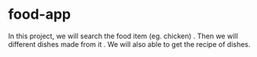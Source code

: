 # food-app
In this project, we will search the food item (eg. chicken) . Then we will different dishes  made from it . We will also able to get the recipe of dishes.
